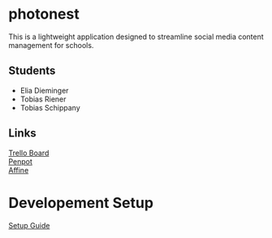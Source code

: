 # photonest
This is a lightweight application designed to streamline social media content management for schools.

## Students
- Elia Dieminger
- Tobias Riener
- Tobias Schippany

## Links
[Trello Board](https://trello.com/b/OkOUUaaI/photonest)\
[Penpot](https://penpot.eliadieminger.at)\
[Affine](https://affine.tobiasriener.at/workspace/a6d90ecb-1b2b-4713-b085-07985637416b/K3pap_TpPl)

# Developement Setup
[Setup Guide](docs/config_setup.md)

